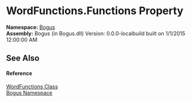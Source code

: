 # WordFunctions.Functions Property 
 

**Namespace:**&nbsp;<a href="N_Bogus">Bogus</a><br />**Assembly:**&nbsp;Bogus (in Bogus.dll) Version: 0.0.0-localbuild built on 1/1/2015 12:00:00 AM

## See Also


#### Reference
<a href="T_Bogus_WordFunctions">WordFunctions Class</a><br /><a href="N_Bogus">Bogus Namespace</a><br />